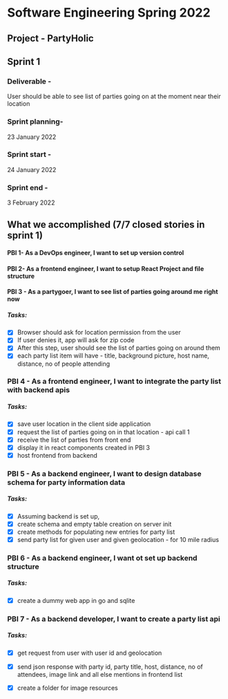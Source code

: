# Software Engineering Spring 2022

## Project - PartyHolic

## Sprint 1

### Deliverable -
User should be able to see list of parties going on at the moment near their location 

### Sprint planning- 
23 January 2022 
### Sprint start - 
24 January 2022 
### Sprint end - 
3 February 2022 



## What we accomplished (7/7 closed stories in sprint 1)

#### PBI 1- As a DevOps engineer, I want to set up version control
#### PBI 2- As a frontend engineer, I want to setup React Project and file structure
#### PBI 3 - As a partygoer, I want to see list of parties going around me right now
##### Tasks:
- [x] Browser should ask for location permission from the user
- [x] If user denies it, app will ask for zip code
- [x] After this step, user should see the list of parties going on around them
- [x] each party list item will have - title, background picture, host name, distance, no of people attending
### PBI 4 - As a frontend engineer, I want to integrate the party list with backend apis 
##### Tasks:
- [x] save user location in the client side application
- [x] request the list of parties going on in that location - api call 1
- [x] receive the list of parties from front end 
- [x] display it in react components created in PBI 3
- [x] host frontend from backend
### PBI 5 - As a backend engineer, I want to design database schema for party information data
##### Tasks:
- [x] Assuming backend is set up,
- [x] create schema and empty table creation on server init
- [x] create methods for populating new entries for party list
- [x] send party list for given user and given geolocation - for 10 mile radius
### PBI 6 - As a backend engineer, I want ot set up backend structure
##### Tasks:
- [x] create a dummy web app in go and sqlite
### PBI 7 - As a backend developer, I want to create a party list api 
##### Tasks:
- [x] get request from user with user id and geolocation 
- [x] send json response with party id, party title, host, distance, no of attendees, image link and all else mentions in frontend list
- [x] create a folder for image resources







